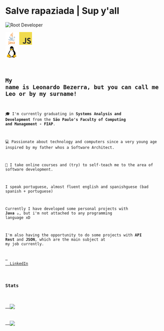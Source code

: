 # Salve rapaziada | Sup y'all

![Root Developer](https://media.giphy.com/media/Q61LJj43H48z1FIK4X/giphy.gif)<!--(https://media.giphy.com/media/13HgwGsXF0aiGY/giphy.gif)-->

<code><img height="40" src="https://raw.githubusercontent.com/github/explore/80688e429a7d4ef2fca1e82350fe8e3517d3494d/topics/java/java.png"></code>
<code><img height="40" src="https://raw.githubusercontent.com/github/explore/80688e429a7d4ef2fca1e82350fe8e3517d3494d/topics/javascript/javascript.png"></code><code>
<code><img height="40" src="https://raw.githubusercontent.com/github/explore/80688e429a7d4ef2fca1e82350fe8e3517d3494d/topics/linux/linux.png"></code>

## My name is Leonardo Bezerra, but you can call me Leo or by my surname!

🎓 I'm currently graduating in **Systems Analysis and Development** from the **São Paulo's Faculty of Computing and Management - FIAP**.

💻 Passionate about technology and computers since a very young age inspired by my father whos a Software Architect.

📓 I take online courses and (try) to self-teach me to the area of software development.

I speak portuguese, almost fluent english and spanishguese (bad spanish + portuguese)

Currently I have developed some personal projects with **Java** ☕, but i'm not attached to any programming language xD

I'm also having the opportunity to do some projects with **API Rest** and **JSON**, which are the main subject at my job currently.

<a href="https://www.linkedin.com/in/leonardo-bezerra-bispo/"> 
  LinkedIn
</a>

### Stats
<a href="https://github.com/LeonardoBezerraBispo/github-readme-stats">
  <img align="center" 
       src="https://github-readme-stats.vercel.app/api?username=LeonardoBezerraBispo&show_icons=true&theme=merko&bg_color=000000&include_all_commits=false"/>
</a>
<a href="https://github.com/LeonardoBezerraBispo/github-readme-stats">
  <img align="center" 
       src="https://github-readme-stats.vercel.app/api/top-langs/?username=LeonardoBezerraBispo&layout=compact&theme=merko&bg_color=000000&hide=C%23"/>
</a>
